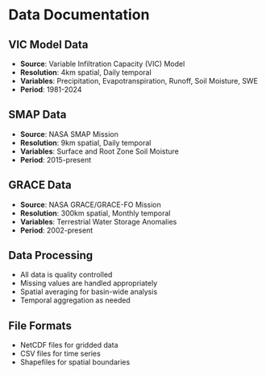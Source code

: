 # Data Documentation

## VIC Model Data
- **Source**: Variable Infiltration Capacity (VIC) Model
- **Resolution**: 4km spatial, Daily temporal
- **Variables**: Precipitation, Evapotranspiration, Runoff, Soil Moisture, SWE
- **Period**: 1981-2024

## SMAP Data
- **Source**: NASA SMAP Mission
- **Resolution**: 9km spatial, Daily temporal
- **Variables**: Surface and Root Zone Soil Moisture
- **Period**: 2015-present

## GRACE Data
- **Source**: NASA GRACE/GRACE-FO Mission
- **Resolution**: 300km spatial, Monthly temporal
- **Variables**: Terrestrial Water Storage Anomalies
- **Period**: 2002-present

## Data Processing
- All data is quality controlled
- Missing values are handled appropriately
- Spatial averaging for basin-wide analysis
- Temporal aggregation as needed

## File Formats
- NetCDF files for gridded data
- CSV files for time series
- Shapefiles for spatial boundaries 